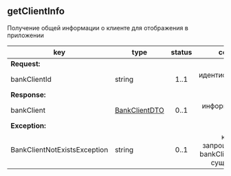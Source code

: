 ## getClientInfo

Получение общей информации о клиенте для отображения в приложении

key | type | status | comment
--- | ---- | :----: | ---:
**Request:** | | |
bankClientId | string | 1..1 | идентификатор клиента
**Response:** | | |
bankClient | [BankClientDTO](#bankclientdto) | 0..1 | информация о клиенте
**Exception:** | | |
BankClientNotExistsException | string | 0..1 | клиент с запрошенным bankClientId не существует